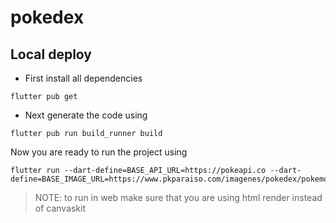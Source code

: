 # pokedex


## Local deploy
- First install all dependencies
```shell
flutter pub get
```

- Next generate the code using 
```shell
flutter pub run build_runner build
```


Now you are ready to run the project using
```shell
flutter run --dart-define=BASE_API_URL=https://pokeapi.co --dart-define=BASE_IMAGE_URL=https://www.pkparaiso.com/imagenes/pokedex/pokemon/
```

> NOTE: to run in web make sure that you are using html render instead of canvaskit